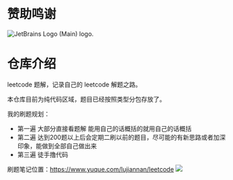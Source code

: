 # 赞助鸣谢
<img src="https://resources.jetbrains.com/storage/products/company/brand/logos/jb_beam.svg" alt="JetBrains Logo (Main) logo." >


# 仓库介绍
leetcode 题解，记录自己的 leetcode 解题之路。

本仓库目前为纯代码区域，题目已经按照类型分包存放了。

我的刷题规划：
- 第一遍 大部分直接看题解 能用自己的话概括的就用自己的话概括
- 第二遍 达到200题以上后会定期二刷以前的题目，尽可能的有新思路或者加深印象，能做到全部自己做出来
- 第三遍 徒手撸代码

刷题笔记位置：https://www.yuque.com/lujiannan/leetcode
![](https://gitee.com/janeroad/iamge-cloud/raw/master/NoteImage/image-20211127151153297.png)
